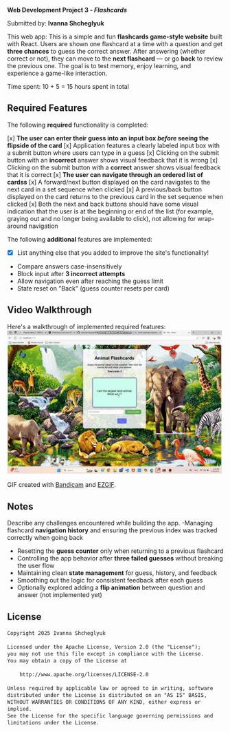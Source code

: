 **Web Development Project 3 - *Flashcards***

Submitted by: **Ivanna Shcheglyuk**

This web app: 
This is a simple and fun **flashcards game-style website** built with React. Users are shown one flashcard at a time with a question and get **three chances** to guess the correct answer. After answering (whether correct or not), they can move to the **next flashcard** — or go **back** to review the previous one.
The goal is to test memory, enjoy learning, and experience a game-like interaction.

Time spent: 10 + 5 = 15 hours spent in total

## Required Features

The following **required** functionality is completed:

 [x] **The user can enter their guess into an input box *before* seeing the flipside of the card**
 [x] Application features a clearly labeled input box with a submit button where users can type in a guess
 [x] Clicking on the submit button with an **incorrect** answer shows visual feedback that it is wrong
 [x]  Clicking on the submit button with a **correct** answer shows visual feedback that it is correct
 [x] **The user can navigate through an ordered list of cardss**
 [x] A forward/next button displayed on the card navigates to the next card in a set sequence when clicked
 [x] A previous/back button displayed on the card returns to the previous card in the set sequence when clicked
  [x] Both the next and back buttons should have some visual indication that the user is at the beginning or end of the list (for example, graying out and no longer being available to click), not allowing for wrap-around navigation


The following **additional** features are implemented:

* [x] List anything else that you added to improve the site's functionality!

- Compare answers case-insensitively  
- Block input after **3 incorrect attempts**  
- Allow navigation even after reaching the guess limit  
- State reset on "Back" (guess counter resets per card) 

## Video Walkthrough

Here's a walkthrough of implemented required features:
<img src="https://github.com/ivannashcheglyuk/Flashcards/blob/main/project2.gif?raw=true" alt="Project 2 Demo GIF" width="500">

GIF created with [Bandicam](https://www.bandicam.com/) and [EZGIF](https://ezgif.com/).

## Notes

Describe any challenges encountered while building the app.
-Managing flashcard **navigation history** and ensuring the previous index was tracked correctly when  going back  
- Resetting the **guess counter** only when returning to a previous flashcard  
- Controlling the app behavior after **three failed guesses** without breaking the user flow  
- Maintaining clean **state management** for guess, history, and feedback  
- Smoothing out the logic for consistent feedback after each guess  
- Optionally explored adding a **flip animation** between question and answer (not implemented yet)

## License

    Copyright 2025 Ivanna Shcheglyuk

    Licensed under the Apache License, Version 2.0 (the "License");
    you may not use this file except in compliance with the License.
    You may obtain a copy of the License at

        http://www.apache.org/licenses/LICENSE-2.0

    Unless required by applicable law or agreed to in writing, software
    distributed under the License is distributed on an "AS IS" BASIS,
    WITHOUT WARRANTIES OR CONDITIONS OF ANY KIND, either express or implied.
    See the License for the specific language governing permissions and
    limitations under the License.
